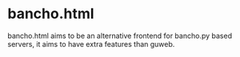 # bancho.html
bancho.html aims to be an alternative frontend for bancho.py based servers, it aims to have extra features than guweb.
